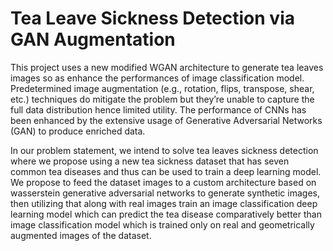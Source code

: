 # Tea Leave Sickness  Detection via GAN Augmentation
This project uses a new modified WGAN architecture to generate tea leaves images so as enhance the performances of image classification model. Predetermined image augmentation (e.g., rotation, flips, transpose, shear, etc.) techniques do mitigate the problem but they’re unable to capture the full data distribution hence limited utility. The performance of CNNs has been enhanced by the extensive usage of Generative Adversarial Networks (GAN) to produce enriched data. 

In our problem statement, we intend to solve tea leaves sickness detection where we propose using a new tea sickness dataset that has seven common tea diseases and thus can be used to train a deep learning model. We propose to feed the dataset images to a custom architecture based on wasserstein generative adversarial networks to generate synthetic images, then utilizing that along with real images train an image classification deep learning model which can predict the tea disease comparatively better than image classification model which is trained only on real and geometrically augmented images of the dataset.
